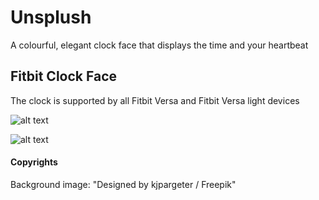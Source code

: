 # Unsplush
A colourful, elegant clock face that displays the time and your heartbeat

## Fitbit Clock Face
The clock is supported by all Fitbit Versa and Fitbit Versa light devices 

![alt text](https://user-images.githubusercontent.com/3369346/58371592-ffd81180-7f12-11e9-9777-c8aea3368379.png)

![alt text](https://user-images.githubusercontent.com/3369346/58371595-02d30200-7f13-11e9-8038-4a5c54d9413f.png)


#### Copyrights

Background image: "Designed by kjpargeter / Freepik"
